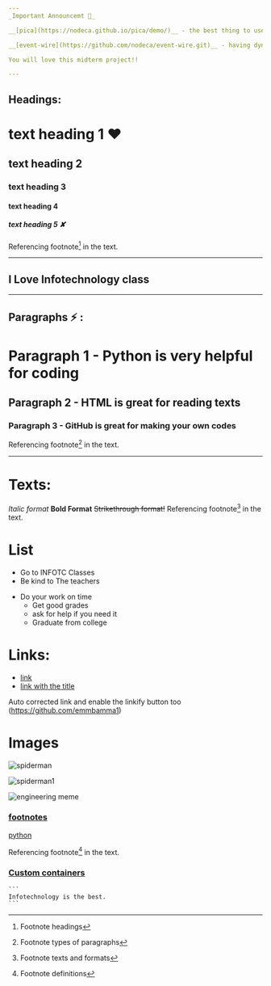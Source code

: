 ```yaml
---
_Important Announcemt 💯_

__[pica](https://nodeca.github.io/pica/demo/)__ - the best thing to use in HTML!

__[event-wire](https://github.com/nodeca/event-wire.git)__ - having dynamic responsibilities in GitHub

You will love this midterm project!!

---
```

## Headings:
# text heading 1 ❤
## text heading 2
### text heading 3
#### text heading 4
##### text heading 5 ✘
Referencing footnote[^1] in the text.

[^1]: Footnote headings
---
## I Love Infotechnology class
____

## Paragraphs ⚡ :
# Paragraph 1 - Python is very helpful for coding
## Paragraph 2 - HTML is great for reading texts
### Paragraph 3 - GitHub is great for making your own codes
Referencing footnote[^2] in the text.

[^2]: Footnote types of paragraphs
_____

# Texts:
*Italic format*
**Bold Format**
~~Strikethrough format!~~
Referencing footnote[^3] in the text.

[^3]: Footnote texts and formats

# List
+ Go to INFOTC Classes
+ Be kind to The teachers
 - Do your work on time 
   * Get good grades 
   * ask for help if you need it
   * Graduate from college
 
 # Links:
 
 - [link](https://github.com/emmbamma1/pica-demo)
 - [link with the title](https://github.com/emmbamma1/pica-demo)
 
 Auto corrected link and enable the linkify button too (https://github.com/emmbamma1) 
 
 # Images
 
 ![spiderman](https://user-images.githubusercontent.com/92654665/137646065-498c010f-dc17-4ebb-b608-6909013deae1.jpg)


![spiderman1](https://user-images.githubusercontent.com/92654665/137646072-43996e40-a2d9-477d-89d8-23be3bcc6499.jpg)


![engineering meme](https://user-images.githubusercontent.com/92654665/137649330-da375281-ad91-49c8-8339-a846766bd7e0.png)


### [footnotes](https://github.com/indirect/rails-footnotes)

[python](https://python-markdown.github.io/extensions/footnotes/)

Referencing footnote[^4] in the text.

[^4]: Footnote definitions



### [Custom containers](https://github.com/markdown-it/markdown-it-container)
```` 
```
Infotechnology is the best.
```
````

 




